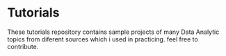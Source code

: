 # Tutorials
These tutorials repository contains sample projects of many Data Analytic topics from diferent sources which i used in practicing.
feel free to contribute.
